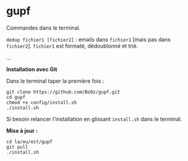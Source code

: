 # gupf
Commandes dans le terminal.

`dedup fichier1 [fichier2]` : emails dans `fichier1` [mais pas dans `fichier2`]. `fichier1` est formaté, dédoublonné et trié.

...


**Installation avec Git**

Dans le terminal taper la première fois :
```
git clone https://github.com/BoOz/gupf.git
cd gupf
chmod +x config/install.sh
./install.sh
```

Si besoin relancer l'installation en glissant `install.sh` dans le terminal.

**Mise à jour :**
```
cd la/ou/est/gupf
git pull
./install.sh
```

